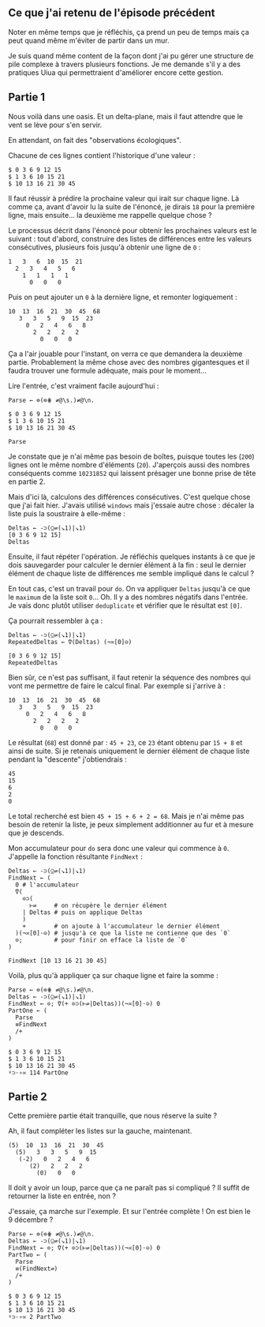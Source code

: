 ## Ce que j'ai retenu de l'épisode précédent

Noter en même temps que je réfléchis, ça prend un peu de temps mais ça peut quand même m'éviter de partir dans un mur.

Je suis quand même content de la façon dont j'ai pu gérer une structure de pile complexe à travers plusieurs fonctions. Je me demande s'il y a des pratiques Uiua qui permettraient d'améliorer encore cette gestion.

## Partie 1

Nous voilà dans une oasis. Et un delta-plane, mais il faut attendre que le vent se lève pour s'en servir.

En attendant, on fait des "observations écologiques".

Chacune de ces lignes contient l'historique d'une valeur :

```no_run
$ 0 3 6 9 12 15
$ 1 3 6 10 15 21
$ 10 13 16 21 30 45
```

Il faut réussir à prédire la prochaine valeur qui irait sur chaque ligne. Là comme ça, avant d'avoir lu la suite de l'énoncé, je dirais `18` pour la première ligne, mais ensuite… la deuxième me rappelle quelque chose ?

Le processus décrit dans l'énoncé pour obtenir les prochaines valeurs est le suivant : tout d'abord, construire des listes de différences entre les valeurs consécutives, plusieurs fois jusqu'à obtenir une ligne de `0` :

```no_run
1   3   6  10  15  21
  2   3   4   5   6
    1   1   1   1
      0   0   0
```

Puis on peut ajouter un `0` à la dernière ligne, et remonter logiquement :

```no_run
10  13  16  21  30  45  68
   3   3   5   9  15  23
     0   2   4   6   8
       2   2   2   2
         0   0   0
```

Ça a l'air jouable pour l'instant, on verra ce que demandera la deuxième partie. Probablement la même chose avec des nombres gigantesques et il faudra trouver une formule adéquate, mais pour le moment…

Lire l'entrée, c'est vraiment facile aujourd'hui :

```
Parse ← ⊜(⊜⋕ ≠@\s.)≠@\n.

$ 0 3 6 9 12 15
$ 1 3 6 10 15 21
$ 10 13 16 21 30 45

Parse
```

Je constate que je n'ai même pas besoin de boîtes, puisque toutes les (`200`) lignes ont le même nombre d'éléments (`20`). J'aperçois aussi des nombres conséquents comme `10231852` qui laissent présager une bonne prise de tête en partie 2.

Mais d'ici là, calculons des différences consécutives. C'est quelque chose que j'ai fait hier. J'avais utilisé `windows` mais j'essaie autre chose : décaler la liste puis la soustraire à elle-même :

```
Deltas ← -⊃(⍜⇌(↘1)|↘1)
[0 3 6 9 12 15]
Deltas
```

Ensuite, il faut répéter l'opération. Je réfléchis quelques instants à ce que je dois sauvegarder pour calculer le dernier élément à la fin : seul le dernier élément de chaque liste de différences me semble impliqué dans le calcul ?

En tout cas, c'est un travail pour `do`. On va appliquer `Deltas` jusqu'à ce que le `maximum` de la liste soit `0`… Oh. Il y a des nombres négatifs dans l'entrée. Je vais donc plutôt utiliser `deduplicate` et vérifier que le résultat est `[0]`.

Ça pourrait ressembler à ça :

```
Deltas ← -⊃(⍜⇌(↘1)|↘1)
RepeatedDeltas ← ⍢(Deltas) (¬≍[0]⊝)

[0 3 6 9 12 15]
RepeatedDeltas
```

Bien sûr, ce n'est pas suffisant, il faut retenir la séquence des nombres qui vont me permettre de faire le calcul final. Par exemple si j'arrive à :

```no_run
10  13  16  21  30  45  68
   3   3   5   9  15  23
     0   2   4   6   8
       2   2   2   2
         0   0   0
```

Le résultat (`68`) est donné par : `45 + 23`, ce `23` étant obtenu par `15 + 8` et ainsi de suite. Si je retenais uniquement le dernier élément de chaque liste pendant la "descente" j'obtiendrais :

```no_run
45
15
6
2
0
```

Le total recherché est bien `45 + 15 + 6 + 2 = 68`. Mais je n'ai même pas besoin de retenir la liste, je peux simplement additionner au fur et à mesure que je descends.

Mon accumulateur pour `do` sera donc une valeur qui commence à `0`. J'appelle la fonction résultante `FindNext` :

```
Deltas ← -⊃(⍜⇌(↘1)|↘1)
FindNext ← (
  0 # l'accumulateur
  ⍢(
    ⊙⊃(
      ⊢⇌     # on récupère le dernier élément
    | Deltas # puis on applique Deltas
    )
    +        # on ajoute à l'accumulateur le dernier élément
  )(¬≍[0]⋅⊝) # jusqu'à ce que la liste ne contienne que des `0`
  ⊙;         # pour finir on efface la liste de `0`
)

FindNext [10 13 16 21 30 45]
```

Voilà, plus qu'à appliquer ça sur chaque ligne et faire la somme :

```
Parse ← ⊜(⊜⋕ ≠@\s.)≠@\n.
Deltas ← -⊃(⍜⇌(↘1)|↘1)
FindNext ← ⊙; ⍢(+ ⊙⊃(⊢⇌|Deltas))(¬≍[0]⋅⊝) 0
PartOne ← (
  Parse
  ≡FindNext
  /+
)

$ 0 3 6 9 12 15
$ 1 3 6 10 15 21
$ 10 13 16 21 30 45
⍤⊃⋅∘≍ 114 PartOne
```

## Partie 2

Cette première partie était tranquille, que nous réserve la suite ?

Ah, il faut compléter les listes sur la gauche, maintenant.

```no_run
(5)  10  13  16  21  30  45
  (5)   3   3   5   9  15
   (-2)   0   2   4   6
      (2)   2   2   2
        (0)   0   0
```

Il doit y avoir un loup, parce que ça ne paraît pas si compliqué ? Il suffit de retourner la liste en entrée, non ?

J'essaie, ça marche sur l'exemple. Et sur l'entrée complète ! On est bien le 9 décembre ?

```
Parse ← ⊜(⊜⋕ ≠@\s.)≠@\n.
Deltas ← -⊃(⍜⇌(↘1)|↘1)
FindNext ← ⊙; ⍢(+ ⊙⊃(⊢⇌|Deltas))(¬≍[0]⋅⊝) 0
PartTwo ← (
  Parse
  ≡(FindNext⇌)
  /+
)

$ 0 3 6 9 12 15
$ 1 3 6 10 15 21
$ 10 13 16 21 30 45
⍤⊃⋅∘≍ 2 PartTwo
```
